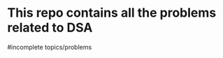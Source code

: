 # This repo contains all the problems related to DSA

#incomplete topics/problems
<!-- Spiral giving TLE on leetcode 
Strings 
Test 1 problems
String assignment problems
-->
